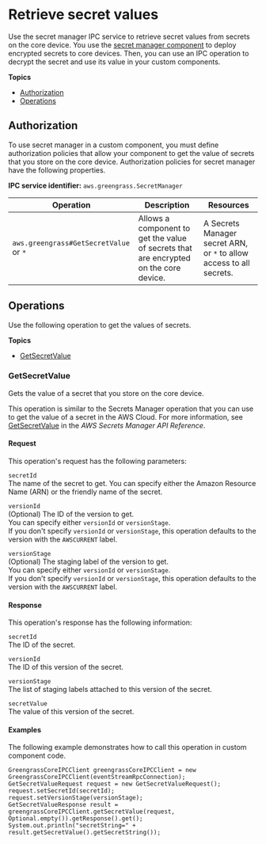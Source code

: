 # Retrieve secret values<a name="ipc-secret-manager"></a>

Use the secret manager IPC service to retrieve secret values from secrets on the core device\. You use the [secret manager component](secret-manager-component.md) to deploy encrypted secrets to core devices\. Then, you can use an IPC operation to decrypt the secret and use its value in your custom components\.

**Topics**
+ [Authorization](#ipc-secret-manager-authorization)
+ [Operations](#ipc-secret-manager-operations)

## Authorization<a name="ipc-secret-manager-authorization"></a>

To use secret manager in a custom component, you must define authorization policies that allow your component to get the value of secrets that you store on the core device\. Authorization policies for secret manager have the following properties\.

**IPC service identifier:** `aws.greengrass.SecretManager`


| Operation | Description | Resources | 
| --- | --- | --- | 
|  `aws.greengrass#GetSecretValue` or `*`  |  Allows a component to get the value of secrets that are encrypted on the core device\.  |  A Secrets Manager secret ARN, or `*` to allow access to all secrets\.  | 

## Operations<a name="ipc-secret-manager-operations"></a>

Use the following operation to get the values of secrets\.

**Topics**
+ [GetSecretValue](#ipc-operation-getsecretvalue)

### GetSecretValue<a name="ipc-operation-getsecretvalue"></a>

Gets the value of a secret that you store on the core device\.

This operation is similar to the Secrets Manager operation that you can use to get the value of a secret in the AWS Cloud\. For more information, see [GetSecretValue](https://docs.aws.amazon.com/secretsmanager/latest/apireference/API_GetSecretValue.html) in the *AWS Secrets Manager API Reference*\.

#### Request<a name="ipc-operation-getsecretvalue-request"></a>

This operation's request has the following parameters:

`secretId`  
The name of the secret to get\. You can specify either the Amazon Resource Name \(ARN\) or the friendly name of the secret\.

`versionId`  
\(Optional\) The ID of the version to get\.  
You can specify either `versionId` or `versionStage`\.  
If you don't specify `versionId` or `versionStage`, this operation defaults to the version with the `AWSCURRENT` label\.

`versionStage`  
\(Optional\) The staging label of the version to get\.  
You can specify either `versionId` or `versionStage`\.  
If you don't specify `versionId` or `versionStage`, this operation defaults to the version with the `AWSCURRENT` label\.

#### Response<a name="ipc-operation-getsecretvalue-response"></a>

This operation's response has the following information:

`secretId`  
The ID of the secret\.

`versionId`  
The ID of this version of the secret\.

`versionStage`  
The list of staging labels attached to this version of the secret\.

`secretValue`  
The value of this version of the secret\.

#### Examples<a name="ipc-operation-getsecretvalue-examples"></a>

The following example demonstrates how to call this operation in custom component code\.

```
GreengrassCoreIPCClient greengrassCoreIPCClient = new GreengrassCoreIPCClient(eventStreamRpcConnection);
GetSecretValueRequest request = new GetSecretValueRequest();
request.setSecretId(secretId);
request.setVersionStage(versionStage);
GetSecretValueResponse result = greengrassCoreIPCClient.getSecretValue(request, Optional.empty()).getResponse().get();
System.out.println("secretString=" + result.getSecretValue().getSecretString());
```